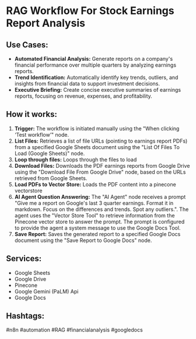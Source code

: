 # RAG Workflow For Stock Earnings Report Analysis

## Use Cases:
- **Automated Financial Analysis:** Generate reports on a company's financial performance over multiple quarters by analyzing earnings reports.
- **Trend Identification:** Automatically identify key trends, outliers, and insights from financial data to support investment decisions.
- **Executive Briefing:** Create concise executive summaries of earnings reports, focusing on revenue, expenses, and profitability.

## How it works:
1. **Trigger:** The workflow is initiated manually using the "When clicking ‘Test workflow’" node.
2. **List Files:** Retrieves a list of file URLs (pointing to earnings report PDFs) from a specified Google Sheets document using the "List Of Files To Load (Google Sheets)" node.
3. **Loop through files:** Loops through the files to load
4. **Download Files:** Downloads the PDF earnings reports from Google Drive using the "Download File From Google Drive" node, based on the URLs retrieved from Google Sheets.
5. **Load PDFs to Vector Store:** Loads the PDF content into a pinecone vectorstore
6. **AI Agent Question Answering:** The "AI Agent" node receives a prompt "Give me a report on Google's last 3 quarter earnings. Format it in markdown. Focus on the differences and trends. Spot any outliers.". The agent uses the "Vector Store Tool" to retrieve information from the Pinecone vector store to answer the prompt. The prompt is configured to provide the agent a system message to use the Google Docs Tool.
7. **Save Report:** Saves the generated report to a specified Google Docs document using the "Save Report to Google Docs" node.

## Services:
- Google Sheets
- Google Drive
- Pinecone
- Google Gemini (PaLM) Api
- Google Docs

## Hashtags:
#n8n #automation #RAG #financialanalysis #googledocs
